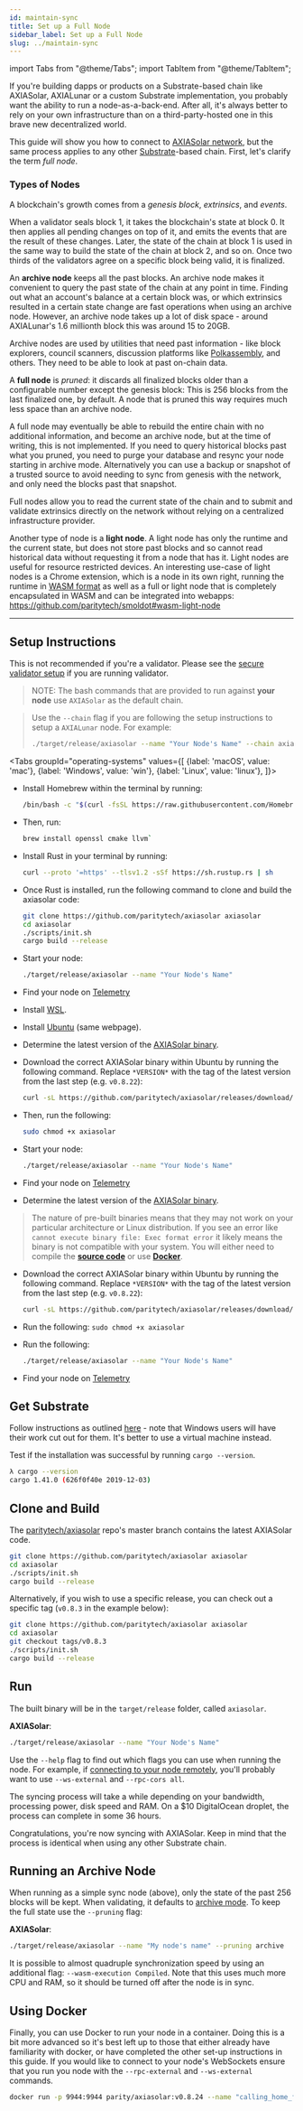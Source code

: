 ```yaml
---
id: maintain-sync
title: Set up a Full Node
sidebar_label: Set up a Full Node
slug: ../maintain-sync
---
```


import Tabs from "@theme/Tabs";
import TabItem from "@theme/TabItem";

If you're building dapps or products on a Substrate-based chain like AXIASolar, AXIALunar or a custom
Substrate implementation, you probably want the ability to run a node-as-a-back-end. After all, it's
always better to rely on your own infrastructure than on a third-party-hosted one in this brave new
decentralized world.

This guide will show you how to connect to [AXIASolar network](https://axiasolar.network/), but the
same process applies to any other [Substrate](https://substrate.dev/docs/en/)-based chain. First,
let's clarify the term _full node_.

### Types of Nodes

A blockchain's growth comes from a _genesis block_, _extrinsics_, and _events_.

When a validator seals block 1, it takes the blockchain's state at block 0. It then applies all
pending changes on top of it, and emits the events that are the result of these changes. Later, the
state of the chain at block 1 is used in the same way to build the state of the chain at block 2,
and so on. Once two thirds of the validators agree on a specific block being valid, it is finalized.

An **archive node** keeps all the past blocks. An archive node makes it convenient to query the past
state of the chain at any point in time. Finding out what an account's balance at a certain block
was, or which extrinsics resulted in a certain state change are fast operations when using an
archive node. However, an archive node takes up a lot of disk space - around AXIALunar's 1.6 millionth
block this was around 15 to 20GB.

Archive nodes are used by utilities that need past information - like block explorers, council
scanners, discussion platforms like [Polkassembly](https://polkassembly.io), and others. They need
to be able to look at past on-chain data.

A **full node** is _pruned_: it discards all finalized blocks older than a configurable number
except the genesis block: This is 256 blocks from the last finalized one, by default. A node that is
pruned this way requires much less space than an archive node.

A full node may eventually be able to rebuild the entire chain with no additional information, and
become an archive node, but at the time of writing, this is not implemented. If you need to query
historical blocks past what you pruned, you need to purge your database and resync your node
starting in archive mode. Alternatively you can use a backup or snapshot of a trusted source to
avoid needing to sync from genesis with the network, and only need the blocks past that snapshot.

Full nodes allow you to read the current state of the chain and to submit and validate extrinsics
directly on the network without relying on a centralized infrastructure provider.

Another type of node is a **light node**. A light node has only the runtime and the current state,
but does not store past blocks and so cannot read historical data without requesting it from a node
that has it. Light nodes are useful for resource restricted devices. An interesting use-case of
light nodes is a Chrome extension, which is a node in its own right, running the runtime in [WASM
format](https://github.com/paritytech/substrate-light-ui) as well as a full or light node that is
completely encapsulated in WASM and can be integrated into webapps:
https://github.com/paritytech/smoldot#wasm-light-node

<!--seperates content from instructions-->

---

<!--setup instructions differ per os, presented in tabs-->

## Setup Instructions

This is not recommended if you're a validator. Please see the
[secure validator setup](maintain-guides-secure-validator.md) if you are running validator.

> NOTE: The bash commands that are provided to run against **your node** use
> `AXIASolar` as the default chain.

> Use the `--chain` flag if you are
> following the setup instructions to setup a `AXIALunar` node.
> For example:
>
> ```bash
> ./target/release/axiasolar --name "Your Node's Name" --chain axialunar
> ```

<Tabs
groupId="operating-systems"
values={[
{label: 'macOS', value: 'mac'},
{label: 'Windows', value: 'win'},
{label: 'Linux', value: 'linux'},
]}>
<TabItem value="mac">

- Install Homebrew within the terminal by running:
  ```bash
  /bin/bash -c "$(curl -fsSL https://raw.githubusercontent.com/Homebrew/install/master/install.sh)"
  ```
- Then, run:

  ```bash
  brew install openssl cmake llvm`
  ```

- Install Rust in your terminal by running:
  ```bash
  curl --proto '=https' --tlsv1.2 -sSf https://sh.rustup.rs | sh
  ```
- Once Rust is installed, run the following command to clone and build the axiasolar code:
  ```bash
  git clone https://github.com/paritytech/axiasolar axiasolar
  cd axiasolar
  ./scripts/init.sh
  cargo build --release
  ```
- Start your node:

  ```bash
  ./target/release/axiasolar --name "Your Node's Name"
  ```

- Find your node on [Telemetry](https://telemetry.axiasolar.io/#list/AXIASolar)

</TabItem>
<TabItem value="win">

- Install [WSL](https://docs.microsoft.com/en-us/windows/wsl/install-win10).
- Install [Ubuntu](https://docs.microsoft.com/en-us/windows/wsl/install-win10) (same webpage).

- Determine the latest version of the [AXIASolar binary](https://github.com/paritytech/axiasolar/releases).
- Download the correct AXIASolar binary within Ubuntu by running the following command. Replace
  `*VERSION*` with the tag of the latest version from the last step (e.g. `v0.8.22`):

  ```bash
  curl -sL https://github.com/paritytech/axiasolar/releases/download/*VERSION*/axiasolar -o axiasolar
  ```

- Then, run the following:
  ```bash
  sudo chmod +x axiasolar
  ```
- Start your node:

  ```bash
  ./target/release/axiasolar --name "Your Node's Name"
  ```

- Find your node on [Telemetry](https://telemetry.axiasolar.io/#list/AXIASolar)

</TabItem>
<TabItem value="linux">

- Determine the latest version of the [AXIASolar binary](https://github.com/paritytech/axiasolar/releases).

> The nature of pre-built binaries means that they may not work on your particular architecture or Linux distribution.
> If you see an error like `cannot execute binary file: Exec format error` it likely means the binary is not compatible
> with your system. You will either need to compile the [**source code**](#clone-and-build) or use [**Docker**](#using-docker).

- Download the correct AXIASolar binary within Ubuntu by running the following command. Replace
  `*VERSION*` with the tag of the latest version from the last step (e.g. `v0.8.22`):

  ```bash
  curl -sL https://github.com/paritytech/axiasolar/releases/download/*VERSION*/axiasolar -o axiasolar
  ```

- Run the following: `sudo chmod +x axiasolar`
- Run the following:

  ```bash
  ./target/release/axiasolar --name "Your Node's Name"
  ```

- Find your node on [Telemetry](https://telemetry.axiasolar.io/#list/AXIASolar)

</TabItem>
</Tabs>

## Get Substrate

Follow instructions as outlined
[here](https://substrate.dev/docs/en/knowledgebase/getting-started) - note that Windows users will
have their work cut out for them. It's better to use a virtual machine instead.

Test if the installation was successful by running `cargo --version`.

```bash
λ cargo --version
cargo 1.41.0 (626f0f40e 2019-12-03)
```

## Clone and Build

The [paritytech/axiasolar](https://github.com/paritytech/axiasolar) repo's master branch contains the
latest AXIASolar code.

```bash
git clone https://github.com/paritytech/axiasolar axiasolar
cd axiasolar
./scripts/init.sh
cargo build --release
```

Alternatively, if you wish to use a specific release, you can check out a specific tag (`v0.8.3` in
the example below):

```bash
git clone https://github.com/paritytech/axiasolar axiasolar
cd axiasolar
git checkout tags/v0.8.3
./scripts/init.sh
cargo build --release
```

## Run

The built binary will be in the `target/release` folder, called `axiasolar`.

**AXIASolar**:

```bash
./target/release/axiasolar --name "Your Node's Name"
```

Use the `--help` flag to find out which flags you can use when running the node. For example, if
[connecting to your node remotely](maintain-wss.md), you'll probably want to use `--ws-external` and
`--rpc-cors all`.

The syncing process will take a while depending on your bandwidth, processing power, disk speed and
RAM. On a \$10 DigitalOcean droplet, the process can complete in some 36 hours.

Congratulations, you're now syncing with AXIASolar. Keep in mind that the process is identical when
using any other Substrate chain.

## Running an Archive Node

When running as a simple sync node (above), only the state of the past 256 blocks will be kept. When
validating, it defaults to [archive mode](#types-of-nodes). To keep the full state use the
`--pruning` flag:

**AXIASolar**:

```bash
./target/release/axiasolar --name "My node's name" --pruning archive
```

It is possible to almost quadruple synchronization speed by using an additional flag:
`--wasm-execution Compiled`. Note that this uses much more CPU and RAM, so it should be turned off
after the node is in sync.

## Using Docker

Finally, you can use Docker to run your node in a container. Doing this is a bit more advanced so
it's best left up to those that either already have familiarity with docker, or have completed the
other set-up instructions in this guide. If you would like to connect to your node's WebSockets
ensure that you run you node with the `--rpc-external` and `--ws-external` commands.

```zsh
docker run -p 9944:9944 parity/axiasolar:v0.8.24 --name "calling_home_from_a_docker_container" --rpc-external --ws-external
```
